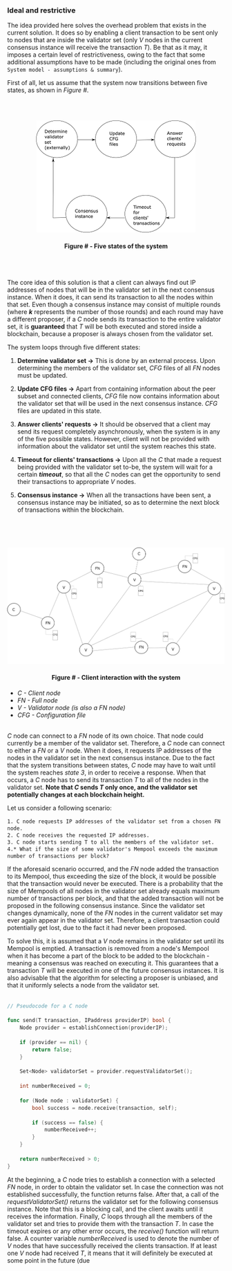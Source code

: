 ### Ideal and restrictive

The idea provided here solves the overhead problem that exists in the current solution. It does so by enabling a client transaction to be sent only to nodes that are inside the validator set (only *V* nodes in the current consensus instance will receive the transaction *T*). Be that as it may, it imposes a certain level of restrictiveness, owing to the fact that some additional assumptions have to be made (including the original ones from `System model - assumptions & summary`).

First of all, let us assume that the system now transitions between five states, as shown in *Figure #*.

<br/><br/>
<div align='center'> 
<img src="https://github.com/lukamiletic95/papers/blob/algorithm1/images/fig8.png" />
	<h4>Figure # - Five states of the system</h4>
</div>
<br/><br/>

The core idea of this solution is that a client can always find out IP addresses of nodes that will be in the validator set in the next consensus instance. When it does, it can send its transaction to all the nodes within that set. Even though a consensus instance may consist of multiple rounds (where ***k*** represents the number of those rounds) and each round may have a different proposer, if a *C* node sends its transaction to the entire validator set, it is **guaranteed** that *T* will be both executed and stored inside a blockchain, because a proposer is always chosen from the validator set.

The system loops through five different states:
1. **Determine validator set →** This is done by an external process. Upon determining the members of the validator set, *CFG* files of all *FN* nodes must be updated.

2. **Update CFG files →** Apart from containing information about the peer subset and connected clients, *CFG* file now contains information about the validator set that will be used in the next consensus instance. *CFG* files are updated in this state.

3. **Answer clients' requests →** It should be observed that a client may send its request completely asynchronously, when the system is in any of the five possible states. However, client will not be provided with information about the validator set until the system reaches this state.

4. **Timeout for clients' transactions →** Upon all the *C* that made a request being provided with the validator set to-be, the system will wait for a certain ***timeout***, so that all the *C* nodes can get the opportunity to send their transactions to appropriate *V* nodes.

5. **Consensus instance →** When all the transactions have been sent, a consensus instance may be initiated, so as to determine the next block of transactions within the blockchain.

<br/><br/><br/>
<div align='center'> 
<img src="https://github.com/lukamiletic95/papers/blob/algorithm1/images/fig9.png" />
	<h4>Figure # - Client interaction with the system</h4>
</div>

* *C - Client node*
* *FN - Full node*
* *V - Validator node (is also a *FN* node)*
* *CFG - Configuration file*
<br/><br/>

*C* node can connect to a *FN* node of its own choice. That node could currently be a member of the validator set. Therefore, a *C* node can connect to either a *FN* or a *V* node. When it does, it requests IP addresses of the nodes in the validator set in the next consensus instance. Due to the fact that the system transitions between states, *C* node may have to wait  until the system reaches *state 3*, in order to receive a response. When that occurs, a *C* node has to send its transaction *T* to all of the nodes in the validator set. **Note that *C* sends *T* only once, and the validator set potentially changes at each blockchain height.** 

Let us consider a following scenario: 

	1. C node requests IP addresses of the validator set from a chosen FN node.
	2. C node receives the requested IP addresses.
	3. C node starts sending T to all the members of the validator set.
	4.* What if the size of some validator's Mempool exceeds the maximum number of transactions per block?

If the aforesaid scenario occurred, and the *FN* node added the transaction to its Mempool, thus exceeding the size of the block, it would be possible that the transaction would never be executed. There is a probability that the size of Mempools of all nodes in the validator set already equals maximum number of transactions per block, and that the added transaction will not be proposed in the following consensus instance. Since the validator set changes dynamically, none of the *FN* nodes in the current validator set may ever again appear in the validator set. Therefore, a client transaction could potentially get lost, due to the fact it had never been proposed.

To solve this, it is assumed that a *V* node remains in the validator set until its Mempool is emptied. A transaction is removed from a node's Mempool when it has become a part of the block to be added to the blockchain - meaning a consensus was reached on executing it. This guarantees that a transaction *T* will be executed  in one of the future consensus instances. It is also advisable that the algorithm for selecting a proposer is unbiased, and that it uniformly selects a node from the validator set.

```go

// Pseudocode for a C node

func send(T transaction, IPaddress providerIP) bool {
	Node provider = establishConnection(providerIP);

	if (provider == nil) {
		return false;
	}
	
	Set<Node> validatorSet = provider.requestValidatorSet();

	int numberReceived = 0;

	for (Node node : validatorSet) {
		bool success = node.receive(transaction, self);
		
		if (success == false) {
			numberReceived++;
		}
	}

	return numberReceived > 0;
}

```

At the beginning, a *C* node tries to establish a connection with a selected *FN* node, in order to obtain the validator set. In case the connection was not established successfully, the function returns false.  After that, a call of the *requestValidatorSet()* returns the validator set for the following consensus instance. Note that this is a blocking call, and the client awaits until it receives the information. Finally, *C* loops through all the members of the validator set and tries to provide them with the transaction *T*. In case the timeout expires or any other error occurs, the *receive()* function will return false. A counter variable *numberReceived* is used to denote the number of *V* nodes that have successfully received the clients transaction. If at least one *V* node had received *T*, it means that it will definitely be executed at some point in the future (due 



<!--stackedit_data:
eyJoaXN0b3J5IjpbMTQxOTQ1MTE2MCwxNjEzOTExMjIxLDI1NT
U1ODY5NCwtMTcwMzYwNjIyNywtNzg0NDAwMDQ2LC00OTY5ODA2
MjMsLTEyMDkwMTYyMjksMTAwMTE2NTQ1OSwtMTc5OTU2MzI5Ni
wxNzI3NzY1NDE0LC01NzcwMTkyODAsMzg4NTQyNjQyLDYxNzIz
OTUzLC0xNzE5MzUzNTU3LDg0NDk0MDMwMSwtOTA4MzgzNzksLT
kyODg2NjMzOV19
-->